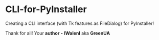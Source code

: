 CLI-for-PyInstaller
===================

Creating a CLI interface (with Tk features as FileDialog) for PyInstaller!

Thank for all! Your __author__ __-__ __lWalenl__ aka __GreenUA__

